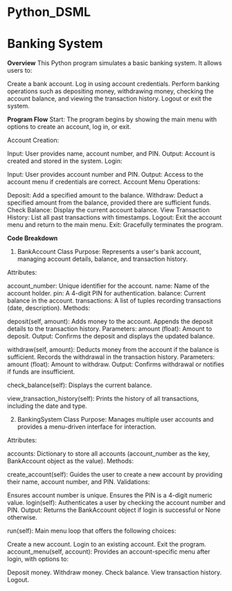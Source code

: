 # Python_DSML
# Banking System

**Overview**
This Python program simulates a basic banking system. It allows users to:

Create a bank account.
Log in using account credentials.
Perform banking operations such as depositing money, withdrawing money, checking the account balance, and viewing the transaction history.
Logout or exit the system.

**Program Flow**
Start:
The program begins by showing the main menu with options to create an account, log in, or exit.

Account Creation:

Input: User provides name, account number, and PIN.
Output: Account is created and stored in the system.
Login:

Input: User provides account number and PIN.
Output: Access to the account menu if credentials are correct.
Account Menu Operations:

Deposit: Add a specified amount to the balance.
Withdraw: Deduct a specified amount from the balance, provided there are sufficient funds.
Check Balance: Display the current account balance.
View Transaction History: List all past transactions with timestamps.
Logout: Exit the account menu and return to the main menu.
Exit:
Gracefully terminates the program.


**Code Breakdown**
1. BankAccount Class
Purpose: Represents a user's bank account, managing account details, balance, and transaction history.

Attributes:

account_number: Unique identifier for the account.
name: Name of the account holder.
pin: A 4-digit PIN for authentication.
balance: Current balance in the account.
transactions: A list of tuples recording transactions (date, description).
Methods:

deposit(self, amount):
Adds money to the account. Appends the deposit details to the transaction history.
Parameters:
amount (float): Amount to deposit.
Output:
Confirms the deposit and displays the updated balance.

withdraw(self, amount):
Deducts money from the account if the balance is sufficient. Records the withdrawal in the transaction history.
Parameters:
amount (float): Amount to withdraw.
Output:
Confirms withdrawal or notifies if funds are insufficient.

check_balance(self):
Displays the current balance.

view_transaction_history(self):
Prints the history of all transactions, including the date and type.

2. BankingSystem Class
Purpose: Manages multiple user accounts and provides a menu-driven interface for interaction.

Attributes:

accounts: Dictionary to store all accounts (account_number as the key, BankAccount object as the value).
Methods:

create_account(self):
Guides the user to create a new account by providing their name, account number, and PIN.
Validations:

Ensures account number is unique.
Ensures the PIN is a 4-digit numeric value.
login(self):
Authenticates a user by checking the account number and PIN.
Output:
Returns the BankAccount object if login is successful or None otherwise.

run(self):
Main menu loop that offers the following choices:

Create a new account.
Login to an existing account.
Exit the program.
account_menu(self, account):
Provides an account-specific menu after login, with options to:

Deposit money.
Withdraw money.
Check balance.
View transaction history.
Logout.
